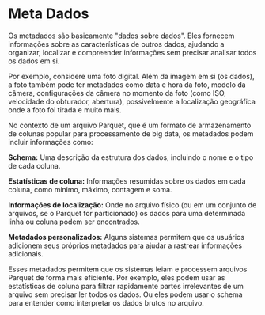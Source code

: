 # Meta Dados

Os metadados são basicamente "dados sobre dados". Eles fornecem informações sobre as características de outros dados, ajudando a organizar, localizar e compreender informações sem precisar analisar todos os dados em si.

Por exemplo, considere uma foto digital. Além da imagem em si (os dados), a foto também pode ter metadados como data e hora da foto, modelo da câmera, configurações da câmera no momento da foto (como ISO, velocidade do obturador, abertura), possivelmente a localização geográfica onde a foto foi tirada e muito mais.

No contexto de um arquivo Parquet, que é um formato de armazenamento de colunas popular para processamento de big data, os metadados podem incluir informações como:

**Schema:** Uma descrição da estrutura dos dados, incluindo o nome e o tipo de cada coluna.

**Estatísticas de coluna:** Informações resumidas sobre os dados em cada coluna, como mínimo, máximo, contagem e soma.

**Informações de localização:** Onde no arquivo físico (ou em um conjunto de arquivos, se o Parquet for particionado) os dados para uma determinada linha ou coluna podem ser encontrados.

**Metadados personalizados:** Alguns sistemas permitem que os usuários adicionem seus próprios metadados para ajudar a rastrear informações adicionais.

Esses metadados permitem que os sistemas leiam e processem arquivos Parquet de forma mais eficiente. Por exemplo, eles podem usar as estatísticas de coluna para filtrar rapidamente partes irrelevantes de um arquivo sem precisar ler todos os dados. Ou eles podem usar o schema para entender como interpretar os dados brutos no arquivo.
